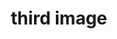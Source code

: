 ---
title: "third image"
description: "This is the description of the image"
imageUrl: "/assets/galleryThumbs/06.jpg"
---